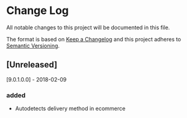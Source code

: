 # Change Log
All notable changes to this project will be documented in this file.

The format is based on [Keep a Changelog](http://keepachangelog.com/)
and this project adheres to [Semantic Versioning](http://semver.org/).

## [Unreleased]

[9.0.1.0.0] - 2018-02-09
### added
- Autodetects delivery method in ecommerce
